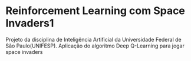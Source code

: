 <h1>Reinforcement Learning com Space Invaders1</h1>

Projeto da disciplina de Inteligência Artificial da Universidade Federal de São Paulo(UNIFESP).
Aplicação do algoritmo Deep Q-Learning para jogar space invaders
